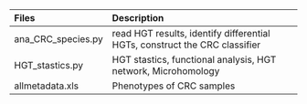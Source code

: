 | Files  | Description |
| :------------- | :------------- |
| ana_CRC_species.py  | read HGT results, identify differential HGTs, construct the CRC classifier  |
| HGT_stastics.py  | HGT stastics, functional analysis, HGT network, Microhomology  |
| allmetadata.xls  | Phenotypes of CRC samples|